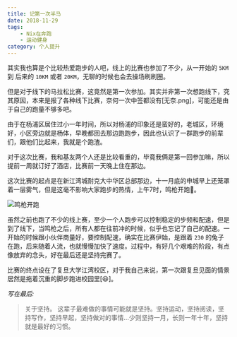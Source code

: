 ```yaml
---
title: 记第一次半马
date: 2018-11-29
tags: 
    - Nix在奔跑
    - 运动健身
category: 个人提升
---
```


其实我也算是个比较热爱跑步的人吧，线上的比赛也参加了不少，从一开始的 `5KM` 到 后来的 `10KM` 或者 `20KM`，无聊的时候也会去操场刷刷圈。

但是对于线下的马拉松比赛，这竟然是第一次参加。其实并非第一次想跑线下，究其原因，本来是报了各种线下比赛，奈何一次中签都没有[无奈.png]，可能还是由于自己的跑量不够多吧。

由于在杨浦区居住过小一年时间，所以对杨浦的印象还是蛮好的，老城区，环境好，小区旁边就是杨体，早晚都回去那边跑跑步，因此也认识了一群跑步的前辈们，跟他们比起来，我就是个跑渣。

对于这次比赛，我和基友两个人还是比较看重的，毕竟我俩是第一回参加嘛，所以提前一周就订好了酒店，比赛前一天晚上住在那边。

这次比赛的起点是在新江湾城耐克大中华区总部那边，十一月底的申城早上还笼罩着一层雾气，但是这毫不影响大家跑步的热情，上午7时，鸣枪开跑🏃。

![鸣枪开跑](http://images.iamtaoxin.com/cd401bdb6d1c030e8fc0e1e9afa47d18.jpg)

虽然之前也跑了不少的线上赛，至少一个人跑步可以控制稳定的步频和配速，但是到了线下，当鸣枪之后，所有人都在往前冲的时候，似乎也忘记了自己的配速。一开始的时候跟小伙伴商量好，要控制配速，确实在比赛伊始，是跟着 `230` 的兔子在跑，后来随着人流，也就慢慢加快了速度。过程中，有好几个艰难的阶段，有点像放弃的念头，好在最后还是坚持完赛了。

比赛的终点设在了复旦大学江湾校区，对于我自己来说，第一次跟复旦见面的情景居然是拖着沉重的脚步跑进校园里[😆]。

*写在最后:*
> 关于坚持。
这辈子最难做的事情可能就是坚持。坚持运动，坚持阅读，坚持写作，坚持早起，坚持做对的事情...少则坚持一月，长则一年十年，坚持就是最好的习惯。